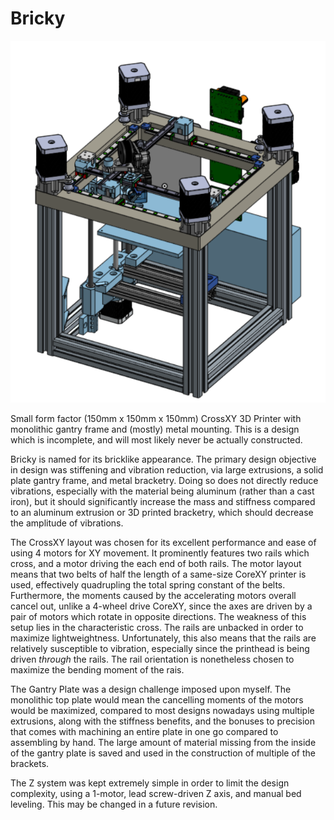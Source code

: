 # Bricky

![Assembly Screenshot](Images/Bricky_Overview.png)

Small form factor (150mm x 150mm x 150mm) CrossXY 3D Printer with monolithic gantry frame and (mostly) metal mounting. This is a design which is incomplete, and will most likely never be actually constructed.

Bricky is named for its bricklike appearance. The primary design objective in design was stiffening and vibration reduction, via large extrusions, a solid plate gantry frame, and metal bracketry. Doing so does not directly reduce vibrations, especially with the material being aluminum (rather than a cast iron), but it should significantly increase the mass and stiffness compared to an aluminum extrusion or 3D printed bracketry, which should decrease the amplitude of vibrations.

The CrossXY layout was chosen for its excellent performance and ease of using 4 motors for XY movement. It prominently features two rails which cross, and a motor driving the each end of both rails. The motor layout means that two belts of half the length of a same-size CoreXY printer is used, effectively quadrupling the total spring constant of the belts. Furthermore, the moments caused by the accelerating motors overall cancel out, unlike a 4-wheel drive CoreXY, since the axes are driven by a pair of motors which rotate in opposite directions. The weakness of this setup lies in the characteristic cross. The rails are unbacked in order to maximize lightweightness. Unfortunately, this also means that the rails are relatively susceptible to vibration, especially since the printhead is being driven *through* the rails. The rail orientation is nonetheless chosen to maximize the bending moment of the rais.

The Gantry Plate was a design challenge imposed upon myself. The monolithic top plate would mean the cancelling moments of the motors would be maximized, compared to most designs nowadays using multiple extrusions, along with the stiffness benefits, and the bonuses to precision that comes with machining an entire plate in one go compared to assembling by hand. The large amount of material missing from the inside of the gantry plate is saved and used in the construction of multiple of the brackets.

The Z system was kept extremely simple in order to limit the design complexity, using a 1-motor, lead screw-driven Z axis, and manual bed leveling. This may be changed in a future revision.
